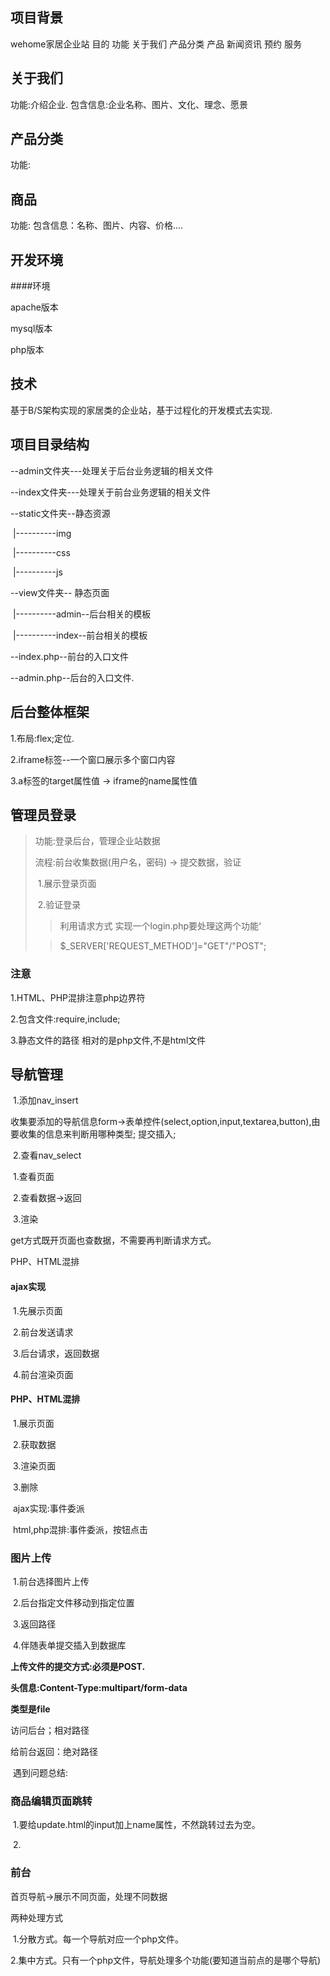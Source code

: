 ## 项目背景

wehome家居企业站  目的   功能   关于我们  产品分类  产品  新闻资讯  预约  服务 

## 关于我们

功能:介绍企业. 包含信息:企业名称、图片、文化、理念、愿景

## 产品分类

功能:

## 商品

功能:  包含信息：名称、图片、内容、价格....

## 开发环境

####环境

apache版本

mysql版本

php版本

## 技术

基于B/S架构实现的家居类的企业站，基于过程化的开发模式去实现.



## 项目目录结构

--admin文件夹---处理关于后台业务逻辑的相关文件

--index文件夹---处理关于前台业务逻辑的相关文件

--static文件夹--静态资源

​	|----------img

​	|----------css

​	|----------js

--view文件夹-- 静态页面

​	|----------admin--后台相关的模板

​	|----------index--前台相关的模板

   --index.php--前台的入口文件

  --admin.php--后台的入口文件.



## 后台整体框架

1.布局:flex;定位.

2.iframe标签--一个窗口展示多个窗口内容

3.a标签的target属性值 -> iframe的name属性值



##  管理员登录

> 功能:登录后台，管理企业站数据
>
> 流程:前台收集数据(用户名，密码) -> 提交数据，验证
>
> ​	1.展示登录页面
>
> ​	2.验证登录
>
> > 利用请求方式 实现一个login.php要处理这两个功能‘
>
> > $_SERVER['REQUEST_METHOD']="GET"/"POST";



### 注意

1.HTML、PHP混排注意php边界符

2.包含文件:require,include;

3.静态文件的路径 相对的是php文件,不是html文件



##  导航管理

​	1.添加nav_insert

​		收集要添加的导航信息form->表单控件(select,option,input,textarea,button),由要收集的信息来判断用哪种类型; 提交插入; 

​	2.查看nav_select

​		1.查看页面

​		2.查看数据->返回

​                3.渲染

get方式既开页面也查数据，不需要再判断请求方式。

PHP、HTML混排

#### ajax实现

​	1.先展示页面

​	2.前台发送请求

​	3.后台请求，返回数据

​	4.前台渲染页面

#### PHP、HTML混排

​	1.展示页面

​	2.获取数据

​	3.渲染页面

​	3.删除

​		ajax实现:事件委派

​		html,php混排:事件委派，按钮点击

### 图片上传

​	1.前台选择图片上传

​	2.后台指定文件移动到指定位置

​	3.返回路径

​	4.伴随表单提交插入到数据库

**上传文件的提交方式:必须是POST.**

**头信息:Content-Type:multipart/form-data**

**类型是file**

访问后台；相对路径

给前台返回：绝对路径

​	遇到问题总结:

### 商品编辑页面跳转

​	1.要给update.html的input加上name属性，不然跳转过去为空。

​	2.

### 前台

首页导航->展示不同页面，处理不同数据

两种处理方式

​	1.分散方式。每一个导航对应一个php文件。

​	2.集中方式。只有一个php文件，导航处理多个功能(要知道当前点的是哪个导航)















